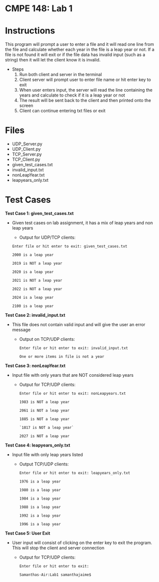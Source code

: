 # CMPE 148: Lab 1
# Instructions
This program will prompt a user to enter a file and it will read one line from the file and calculate whether each year in the file is a leap year or not. If a file is not found it will exit or if the file data has invalid input (such as a string) then it will let the client know it is invalid. 

 - Steps 
	1. Run both client and server in the terminal 
	2. Client server will prompt user to enter file name or hit enter key to exit
	3. When user enters input, the server will read the line containing the years and 	calculate to check if it is a leap year or not 
	4. The result will be sent back to the client and then printed onto the screen 
	5. Client can continue entering txt files or exit 

# Files 
- UDP_Server.py
- UDP_Client.py 
- TCP_Server.py 
- TCP_Client.py
- given_test_cases.txt
- invalid_input.txt
- nonLeapYear.txt
- leapyears_only.txt 

# Test Cases
**Test Case 1: given_test_cases.txt**
- Given test cases on lab assignment, it has a mix of leap years and non leap years 
	- Output for UDP/TCP clients: 
  
	`Enter file or hit enter to exit: given_test_cases.txt`
  
	`2000 is a leap year`
  
	`2019 is NOT a leap year`
  
	`2020 is a leap year`
  
	`2021 is NOT a leap year`
  
	`2022 is NOT a leap year`
  
	`2024 is a leap year`
  
	`2100 is a leap year`

**Test Case 2: invalid_input.txt**
- This file does not contain valid input and will give the user an error message 
	- Output on TCP/UDP clients: 
  
		`Enter file or hit enter to exit: invalid_input.txt`
    
		`One or more items in file is not a year` 

**Test Case 3: nonLeapYear.txt**
- Input file with only years that are NOT considered leap years 
	- Output for TCP/UDP clients: 
  
	  `Enter file or hit enter to exit: nonLeapyears.txt`
    
	  `1983 is NOT a leap year`
    
	  `2061 is NOT a leap year`
    
	  `1885 is NOT a leap year`
    
     	  `1817 is NOT a leap year`
      
	  `2027 is NOT a leap year`
	  

**Test Case 4: leapyears_only.txt**
- Input file with only leap years listed 
	- Output TCP/UDP clients: 
  
		`Enter file or hit enter to exit: leapyears_only.txt`
    
		`1976 is a leap year`
    
		`1980 is a leap year`
    
		`1984 is a leap year`
    
		`1988 is a leap year`
    
		`1992 is a leap year`
    
		`1996 is a leap year`

**Test Case 5: User Exit** 
- User input will consist of clicking on the enter key to exit the program. This will stop the client and server connection 
	- Output for TCP/UDP clients: 
  
		`Enter file or hit enter to exit:`
    
		`Samanthas-Air:Lab1 samanthajaime$`
